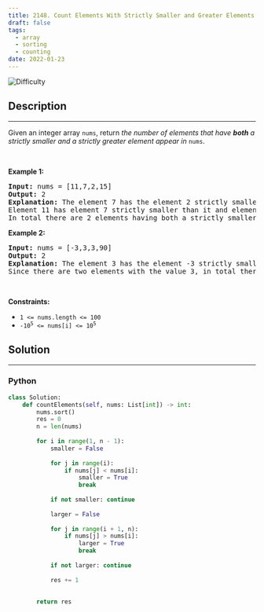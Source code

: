 ```yaml
---
title: 2148. Count Elements With Strictly Smaller and Greater Elements 
draft: false
tags: 
  - array
  - sorting
  - counting
date: 2022-01-23
---
```


![Difficulty](https://img.shields.io/badge/Difficulty-Easy-blue.svg)

## Description

---
<p>Given an integer array <code>nums</code>, return <em>the number of elements that have <strong>both</strong> a strictly smaller and a strictly greater element appear in </em><code>nums</code>.</p>

<p>&nbsp;</p>
<p><strong class="example">Example 1:</strong></p>

<pre>
<strong>Input:</strong> nums = [11,7,2,15]
<strong>Output:</strong> 2
<strong>Explanation:</strong> The element 7 has the element 2 strictly smaller than it and the element 11 strictly greater than it.
Element 11 has element 7 strictly smaller than it and element 15 strictly greater than it.
In total there are 2 elements having both a strictly smaller and a strictly greater element appear in <code>nums</code>.
</pre>

<p><strong class="example">Example 2:</strong></p>

<pre>
<strong>Input:</strong> nums = [-3,3,3,90]
<strong>Output:</strong> 2
<strong>Explanation:</strong> The element 3 has the element -3 strictly smaller than it and the element 90 strictly greater than it.
Since there are two elements with the value 3, in total there are 2 elements having both a strictly smaller and a strictly greater element appear in <code>nums</code>.
</pre>

<p>&nbsp;</p>
<p><strong>Constraints:</strong></p>

<ul>
	<li><code>1 &lt;= nums.length &lt;= 100</code></li>
	<li><code>-10<sup>5</sup> &lt;= nums[i] &lt;= 10<sup>5</sup></code></li>
</ul>


## Solution

---
### Python
``` py title='count-elements-with-strictly-smaller-and-greater-elements'
class Solution:
    def countElements(self, nums: List[int]) -> int:
        nums.sort()
        res = 0
        n = len(nums)
        
        for i in range(1, n - 1):
            smaller = False
            
            for j in range(i):
                if nums[j] < nums[i]:
                    smaller = True
                    break
                    
            if not smaller: continue
                
            larger = False
            
            for j in range(i + 1, n):
                if nums[j] > nums[i]:
                    larger = True
                    break
            
            if not larger: continue
            
            res += 1
        
        
        return res

```

